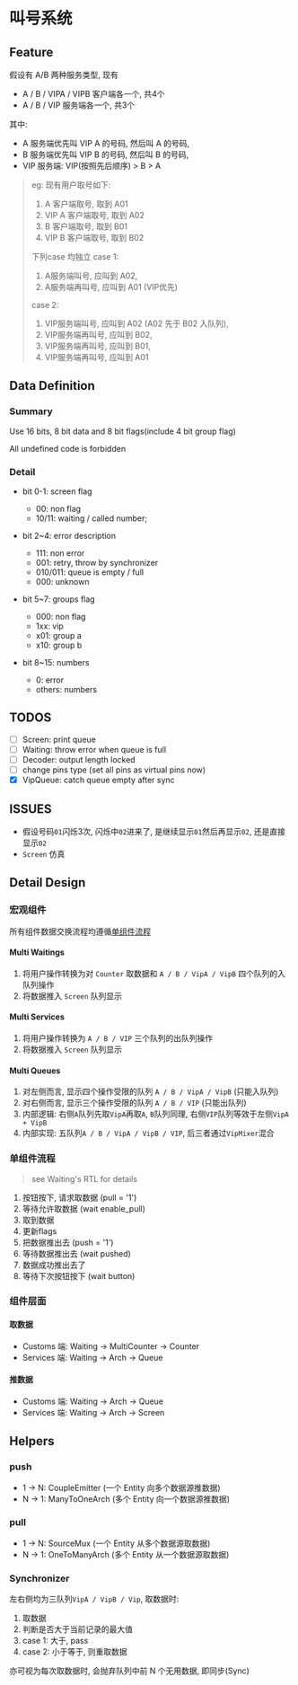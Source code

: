 # 叫号系统

## Feature

假设有 A/B 两种服务类型, 现有
- A / B / VIPA / VIPB 客户端各一个, 共4个
- A / B / VIP 服务端各一个, 共3个

其中: 
- A 服务端优先叫 VIP A 的号码, 然后叫 A 的号码,
- B 服务端优先叫 VIP B 的号码, 然后叫 B 的号码,
- VIP 服务端: VIP(按照先后顺序) > B > A

> eg:
> 现有用户取号如下: 
> 1. A 客户端取号, 取到 A01
> 2. VIP A 客户端取号, 取到 A02
> 3. B 客户端取号, 取到 B01
> 4. VIP B 客户端取号, 取到 B02
> 
> 下列case 均独立
> case 1: 
> 1. A服务端叫号, 应叫到 A02,
> 2. A服务端再叫号, 应叫到 A01 (VIP优先)
> 
> case 2:
> 1. VIP服务端叫号, 应叫到 A02  (A02 先于 B02 入队列),
> 2. VIP服务端再叫号, 应叫到 B02, 
> 3. VIP服务端再叫号, 应叫到 B01,
> 4. VIP服务端再叫号, 应叫到 A01

## Data Definition

### Summary

Use 16 bits, 8 bit data and 8 bit flags(include 4 bit group flag)

All undefined code is forbidden

### Detail

- bit 0-1: screen flag
  - 00: non flag
  - 10/11: waiting / called number;

- bit 2~4: error description
  - 111: non error
  - 001: retry, throw by synchronizer
  - 010/011: queue is empty / full
  - 000: unknown

- bit 5~7: groups flag
  - 000: non flag
  - 1xx: vip
  - x01: group a
  - x10: group b

- bit 8~15: numbers
  - 0: error
  - others: numbers

## TODOS

- [ ] Screen: print queue
- [ ] Waiting: throw error when queue is full
- [ ] Decoder: output length locked
- [ ] change pins type (set all pins as virtual pins now)
- [x] VipQueue: catch queue empty after sync

## ISSUES

- 假设号码`01`闪烁3次, 闪烁中`02`进来了, 是继续显示`01`然后再显示`02`, 还是直接显示`02`
- `Screen` 仿真

## Detail Design

### 宏观组件

所有组件数据交换流程均遵循[单组件流程](#单组件流程)

#### Multi Waitings

1. 将用户操作转换为对 `Counter` 取数据和 `A / B / VipA / VipB` 四个队列的入队列操作
2. 将数据推入 `Screen` 队列显示

#### Multi Services

1. 将用户操作转换为 `A / B / VIP` 三个队列的出队列操作
2. 将数据推入 `Screen` 队列显示

#### Multi Queues

1. 对左侧而言, 显示四个操作受限的队列 `A / B / VipA / VipB` (只能入队列)
2. 对右侧而言, 显示三个操作受限的队列 `A / B / VIP` (只能出队列)
3. 内部逻辑: 右侧`A`队列先取`VipA`再取`A`, `B`队列同理, 右侧`VIP`队列等效于左侧`VipA + VipB`
4. 内部实现: 五队列`A / B / VipA / VipB / VIP`, 后三者通过`VipMixer`混合

### 单组件流程

> see Waiting's RTL for details

1. 按钮按下, 请求取数据 (pull = '1')
2. 等待允许取数据 (wait enable_pull)
3. 取到数据 
4. 更新flags
5. 把数据推出去 (push = '1')
6. 等待数据推出去 (wait pushed)
7. 数据成功推出去了 
8. 等待下次按钮按下 (wait button)

### 组件层面

#### 取数据

- Customs 端: Waiting -> MultiCounter -> Counter
- Services 端: Waiting -> Arch -> Queue

#### 推数据

- Customs 端: Waiting -> Arch -> Queue
- Services 端: Waiting -> Arch -> Screen

## Helpers

### push

- 1 -> N: CoupleEmitter (一个 Entity 向多个数据源推数据)
- N -> 1: ManyToOneArch (多个 Entity 向一个数据源推数据)

### pull

- 1 -> N: SourceMux (一个 Entity 从多个数据源取数据)
- N -> 1: OneToManyArch (多个 Entity 从一个数据源取数据)

### Synchronizer

左右侧均为三队列`VipA / VipB / Vip`, 取数据时:
1. 取数据
2. 判断是否大于当前记录的最大值
3. case 1: 大于, pass
4. case 2: 小于等于, 则重取数据

亦可视为每次取数据时, 会抛弃队列中前 N 个无用数据, 即同步(Sync)
